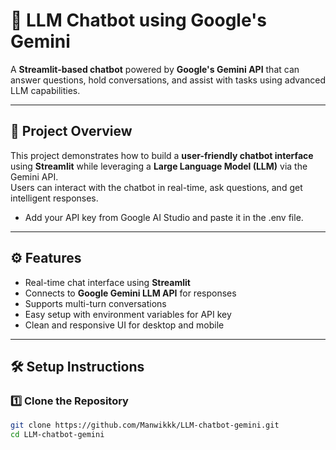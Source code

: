 # 🤖 LLM Chatbot using Google's Gemini

A **Streamlit-based chatbot** powered by **Google's Gemini API** that can answer questions, hold conversations, and assist with tasks using advanced LLM capabilities.

---

## 📌 Project Overview

This project demonstrates how to build a **user-friendly chatbot interface** using **Streamlit** while leveraging a **Large Language Model (LLM)** via the Gemini API.  
Users can interact with the chatbot in real-time, ask questions, and get intelligent responses.
- Add your API key from Google AI Studio and paste it in the .env file.

---

## ⚙️ Features
- Real-time chat interface using **Streamlit**  
- Connects to **Google Gemini LLM API** for responses  
- Supports multi-turn conversations  
- Easy setup with environment variables for API key  
- Clean and responsive UI for desktop and mobile

---

## 🛠️ Setup Instructions

### 1️⃣ Clone the Repository
```bash
git clone https://github.com/Manwikkk/LLM-chatbot-gemini.git
cd LLM-chatbot-gemini
```
